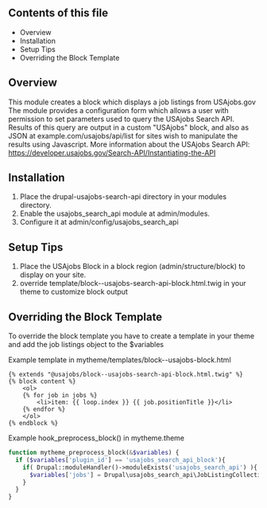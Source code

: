 
Contents of this file
---------------------

 * Overview
 * Installation
 * Setup Tips
 * Overriding the Block Template


Overview
--------
This module creates a block which displays a job listings from USAjobs.gov
The module provides a configuration form which allows a user with permission
to set parameters used to query the USAjobs Search API. Results of this query
are output in a custom "USAjobs" block, and also as JSON at example.com/usajobs/api/list
for sites wish to manipulate the results using Javascript.
More information about the USAjobs Search API:
https://developer.usajobs.gov/Search-API/Instantiating-the-API


Installation
-----------

1. Place the drupal-usajobs-search-api directory in your modules directory.
2. Enable the usajobs_search_api module at admin/modules.
3. Configure it at admin/config/usajobs_search_api


Setup Tips
------------

1. Place the USAjobs Block in a block region (admin/structure/block) to display on your site. 
2. override template/block--usajobs-search-api-block.html.twig in your theme to customize block output


Overriding the Block Template
-----------------------------
To override the block template you have to create a template in your theme
and add the job listings object to the $variables

Example template in mytheme/templates/block--usajobs-block.html
```
{% extends "@usajobs/block--usajobs-search-api-block.html.twig" %}
{% block content %}
    <ol>
    {% for job in jobs %}
        <li>item: {{ loop.index }} {{ job.positionTitle }}</li>
    {% endfor %}
    </ol>
{% endblock %}
```

Example hook_preprocess_block() in mytheme.theme
```php
function mytheme_preprocess_block(&$variables) {
  if ($variables['plugin_id'] == 'usajobs_search_api_block'){
    if( Drupal::moduleHandler()->moduleExists('usajobs_search_api') ){
      $variables['jobs'] = Drupal\usajobs_search_api\JobListingCollection::getJobListings();
    }
  }
}
```
